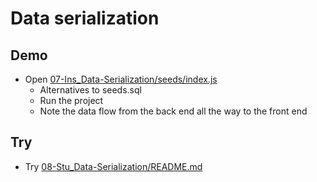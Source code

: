 # Data serialization

## Demo

- Open [07-Ins_Data-Serialization/seeds/index.js](../../01-Activities/07-Ins_Data-Serialization/seeds/index.js)
  - Alternatives to seeds.sql
  - Run the project
  - Note the data flow from the back end all the way to the front end

## Try

- Try [08-Stu_Data-Serialization/README.md](../../01-Activities/08-Stu_Data-Serialization/README.md)
